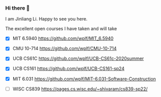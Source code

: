 ### Hi there 👋
I am Jinliang Li. Happy to see you here.

The excellent open courses I have taken and will take

- [x] MIT 6.5940 https://github.com/wplf/MIT_6.5940
- [x] CMU 10-714 https://github.com/wplf/CMU-10-714
- [x] UCB CS61C https://github.com/wplf/UCB-CS61c-2020summer
- [x] UCB CS161 https://github.com/wplf/UCB-CS161-sp24
- [x] MIT 6.031 https://github.com/wplf/MIT-6.031-Software-Construction
- [ ] WISC CS839 https://pages.cs.wisc.edu/~shivaram/cs839-sp22/



